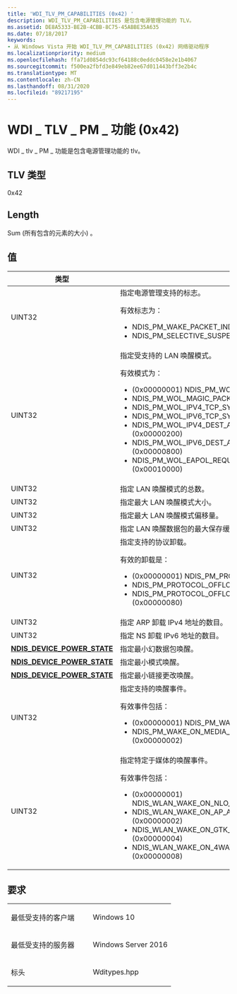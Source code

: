 ```yaml
---
title: 'WDI_TLV_PM_CAPABILITIES (0x42) '
description: WDI_TLV_PM_CAPABILITIES 是包含电源管理功能的 TLV。
ms.assetid: DE8A5333-BE2B-4CBB-8C75-45ABBE35A635
ms.date: 07/18/2017
keywords:
- 从 Windows Vista 开始 WDI_TLV_PM_CAPABILITIES (0x42) 网络驱动程序
ms.localizationpriority: medium
ms.openlocfilehash: ffa71d0854dc93cf64188c0eddc0458e2e1b4067
ms.sourcegitcommit: f500ea2fbfd3e849eb82ee67d011443bff3e2b4c
ms.translationtype: MT
ms.contentlocale: zh-CN
ms.lasthandoff: 08/31/2020
ms.locfileid: "89217195"
---
```

# <a name="wdi_tlv_pm_capabilities-0x42"></a>WDI \_ TLV \_ PM \_ 功能 (0x42) 


WDI \_ tlv \_ PM \_ 功能是包含电源管理功能的 tlv。

## <a name="tlv-type"></a>TLV 类型


0x42

## <a name="length"></a>Length


Sum (所有包含的元素的大小) 。

## <a name="values"></a>值


<table>
<colgroup>
<col width="50%" />
<col width="50%" />
</colgroup>
<thead>
<tr class="header">
<th>类型</th>
<th>说明</th>
</tr>
</thead>
<tbody>
<tr class="odd">
<td>UINT32</td>
<td>指定电源管理支持的标志。
<p>有效标志为：</p>
<ul>
<li>NDIS_PM_WAKE_PACKET_INDICATION_SUPPORTED</li>
<li>NDIS_PM_SELECTIVE_SUSPEND_SUPPORTED (0x00000002) </li>
</ul></td>
</tr>
<tr class="even">
<td>UINT32</td>
<td>指定受支持的 LAN 唤醒模式。
<p>有效模式为：</p>
<ul>
<li> (0x00000001) NDIS_PM_WOL_BITMAP_PATTERN_SUPPORTED</li>
<li>NDIS_PM_WOL_MAGIC_PACKET_SUPPORTED (0x00000002) </li>
<li>NDIS_PM_WOL_IPV4_TCP_SYN_SUPPORTED (0x00000004) </li>
<li>NDIS_PM_WOL_IPV6_TCP_SYN_SUPPORTED (0x00000008) </li>
<li>NDIS_PM_WOL_IPV4_DEST_ADDR_WILDCARD_SUPPORTED (0x00000200) </li>
<li>NDIS_PM_WOL_IPV6_DEST_ADDR_WILDCARD_SUPPORTED (0x00000800) </li>
<li>NDIS_PM_WOL_EAPOL_REQUEST_ID_MESSAGE_SUPPORTED (0x00010000) </li>
</ul></td>
</tr>
<tr class="odd">
<td>UINT32</td>
<td>指定 LAN 唤醒模式的总数。</td>
</tr>
<tr class="even">
<td>UINT32</td>
<td>指定最大 LAN 唤醒模式大小。</td>
</tr>
<tr class="odd">
<td>UINT32</td>
<td>指定最大 LAN 唤醒模式偏移量。</td>
</tr>
<tr class="even">
<td>UINT32</td>
<td>指定 LAN 唤醒数据包的最大保存缓冲区。</td>
</tr>
<tr class="odd">
<td>UINT32</td>
<td>指定支持的协议卸载。
<p>有效的卸载是：</p>
<ul>
<li> (0x00000001) NDIS_PM_PROTOCOL_OFFLOAD_ARP_SUPPORTED</li>
<li>NDIS_PM_PROTOCOL_OFFLOAD_NS_SUPPORTED (0x00000002) </li>
<li>NDIS_PM_PROTOCOL_OFFLOAD_80211_RSN_REKEY_SUPPORTED (0x00000080) </li>
</ul></td>
</tr>
<tr class="even">
<td>UINT32</td>
<td>指定 ARP 卸载 IPv4 地址的数目。</td>
</tr>
<tr class="odd">
<td>UINT32</td>
<td>指定 NS 卸载 IPv6 地址的数目。</td>
</tr>
<tr class="even">
<td><a href="https://docs.microsoft.com/windows-hardware/drivers/ddi/ntddndis/ne-ntddndis-_ndis_device_power_state" data-raw-source="[&lt;strong&gt;NDIS_DEVICE_POWER_STATE&lt;/strong&gt;](/windows-hardware/drivers/ddi/ntddndis/ne-ntddndis-_ndis_device_power_state)"><strong>NDIS_DEVICE_POWER_STATE</strong></a></td>
<td>指定最小幻数据包唤醒。</td>
</tr>
<tr class="odd">
<td><a href="https://docs.microsoft.com/windows-hardware/drivers/ddi/ntddndis/ne-ntddndis-_ndis_device_power_state" data-raw-source="[&lt;strong&gt;NDIS_DEVICE_POWER_STATE&lt;/strong&gt;](/windows-hardware/drivers/ddi/ntddndis/ne-ntddndis-_ndis_device_power_state)"><strong>NDIS_DEVICE_POWER_STATE</strong></a></td>
<td>指定最小模式唤醒。</td>
</tr>
<tr class="even">
<td><a href="https://docs.microsoft.com/windows-hardware/drivers/ddi/ntddndis/ne-ntddndis-_ndis_device_power_state" data-raw-source="[&lt;strong&gt;NDIS_DEVICE_POWER_STATE&lt;/strong&gt;](/windows-hardware/drivers/ddi/ntddndis/ne-ntddndis-_ndis_device_power_state)"><strong>NDIS_DEVICE_POWER_STATE</strong></a></td>
<td>指定最小链接更改唤醒。</td>
</tr>
<tr class="odd">
<td>UINT32</td>
<td>指定支持的唤醒事件。
<p>有效事件包括：</p>
<ul>
<li> (0x00000001) NDIS_PM_WAKE_ON_MEDIA_CONNECT_SUPPORTED</li>
<li>NDIS_PM_WAKE_ON_MEDIA_DISCONNECT_SUPPORTED (0x00000002) </li>
</ul></td>
</tr>
<tr class="even">
<td>UINT32</td>
<td>指定特定于媒体的唤醒事件。
<p>有效事件包括：</p>
<ul>
<li> (0x00000001) NDIS_WLAN_WAKE_ON_NLO_DISCOVERY_SUPPORTED</li>
<li>NDIS_WLAN_WAKE_ON_AP_ASSOCIATION_LOST_SUPPORTED (0x00000002) </li>
<li>NDIS_WLAN_WAKE_ON_GTK_HANDSHAKE_ERROR_SUPPORTED (0x00000004) </li>
<li>NDIS_WLAN_WAKE_ON_4WAY_HANDSHAKE_REQUEST_SUPPORTED (0x00000008) </li>
</ul></td>
</tr>
</tbody>
</table>

 

<a name="requirements"></a>要求
------------

<table>
<colgroup>
<col width="50%" />
<col width="50%" />
</colgroup>
<tbody>
<tr class="odd">
<td><p>最低受支持的客户端</p></td>
<td><p>Windows 10</p></td>
</tr>
<tr class="even">
<td><p>最低受支持的服务器</p></td>
<td><p>Windows Server 2016</p></td>
</tr>
<tr class="odd">
<td><p>标头</p></td>
<td>Wditypes.hpp</td>
</tr>
</tbody>
</table>

 

